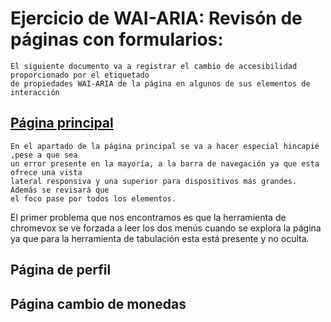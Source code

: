 # Ejercicio de WAI-ARIA: Revisón de páginas con formularios:
    El siguiente documento va a registrar el cambio de accesibilidad proporcionado por el etiquetado
    de propiedades WAI-ARIA de la página en algunos de sus elementos de interacción 

## [Página principal](https://traday-362aa.web.app/index.html)
    En el apartado de la página principal se va a hacer especial hincapié ,pese a que sea 
    un error presente en la mayoría, a la barra de navegación ya que esta ofrece una vista
    lateral responsiva y una superior para dispositivos más grandes. Además se revisará que 
    el foco pase por todos los elementos.

El primer problema que nos encontramos es que la herramienta de chromevox se ve forzada a 
leer los dos menús cuando se explora la página ya que para la herramienta de tabulación esta 
está presente y no oculta.


## Página de perfil

## Página cambio de monedas

